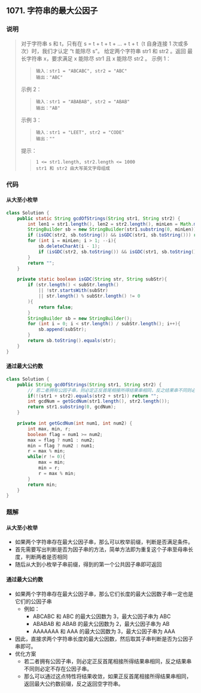 ## 1071. 字符串的最大公因子

### 说明

> 对于字符串 s 和 t，只有在 s = t + t + t + ... + t + t（t 自身连接 1 次或多次）时，我们才认定 “t 能除尽 s”。
> 给定两个字符串 str1 和 str2 。返回 最长字符串 x，要求满足 x 能除尽 str1 且 x 能除尽 str2 。
> 示例 1：
> > ```
> > 输入：str1 = "ABCABC", str2 = "ABC"
> > 输出："ABC"
> > ```
> 示例 2：
> > ```
> > 输入：str1 = "ABABAB", str2 = "ABAB"
> > 输出："AB"
> > ```
> 示例 3：
> > ```
> > 输入：str1 = "LEET", str2 = "CODE"
> > 输出：""
> > ```
> 提示：
> > ```
> > 1 <= str1.length, str2.length <= 1000
> > str1 和 str2 由大写英文字母组成
> > ```

### 代码

#### 从大至小枚举

```java
class Solution {
    public static String gcdOfStrings(String str1, String str2) {
        int len1 = str1.length(), len2 = str2.length(), minLen = Math.min(len1, len2);
        StringBuilder sb = new StringBuilder(str1.substring(0, minLen));
        if (isGDC(str2, sb.toString()) && isGDC(str1, sb.toString())) return sb.toString();
        for (int i = minLen; i > 1; --i){
            sb.deleteCharAt(i - 1);
            if (isGDC(str2, sb.toString()) && isGDC(str1, sb.toString())) return sb.toString();
        }
        return "";
    }

    private static boolean isGDC(String str, String subStr){
        if (str.length() < subStr.length()
            || !str.startsWith(subStr)
            || str.length() % subStr.length() != 0
        ){
            return false;
        }
        StringBuilder sb = new StringBuilder();
        for (int i = 0; i < str.length() / subStr.length(); i++){
            sb.append(subStr);
        }
        return sb.toString().equals(str);
    }
}
```

#### 通过最大公约数

```java
class Solution {
    public String gcdOfStrings(String str1, String str2) {
        // 若二者拥有公因子串，则必定正反首尾相接所得结果串相同，反之结果串不同则必定不存在公因子串。
        if(!(str1 + str2).equals(str2 + str1)) return "";
        int gcdNum = getGcdNum(str1.length(), str2.length());
        return str1.substring(0, gcdNum);
    }

    private int getGcdNum(int num1, int num2) {
        int max, min, r;
        boolean flag = num1 >= num2;
        max = flag ? num1 : num2;
        min = flag ? num2 : num1;
        r = max % min;
        while(r != 0){
            max = min;
            min = r;
            r = max % min;
        }
        return min;
    }
}
```

### 题解

#### 从大至小枚举

- 如果两个字符串存在最大公因子串，那么可以枚举前缀，判断是否满足条件。
- 首先需要写出判断是否为因子串的方法，简单方法即为重复这个子串至母串长度，判断两者是否相同
- 随后从大到小枚举子串前缀，得到的第一个公共因子串即可返回

#### 通过最大公约数

- 如果两个字符串存在最大公因子串，那么它们长度的最大公因数子串一定也是它们的公因子串
  - 例如：
    - ABCABC 和 ABC 的最大公因数为 3，最大公因子串为 ABC
    - ABABAB 和 ABAB 的最大公因数为 2，最大公因子串为 AB
    - AAAAAAA 和 AAA 的最大公因数为 3，最大公因子串为 AAA
- 因此，直接求两个字符串长度的最大公因数，然后取其子串判断是否为公因子串即可。
- 优化方案
  - 若二者拥有公因子串，则必定正反首尾相接所得结果串相同，反之结果串不同则必定不存在公因子串。
  - 那么可以通过这点特性将结果收敛，如果正反首尾相接所得结果串相同，返回最大公约数前缀，反之返回空字符串。
